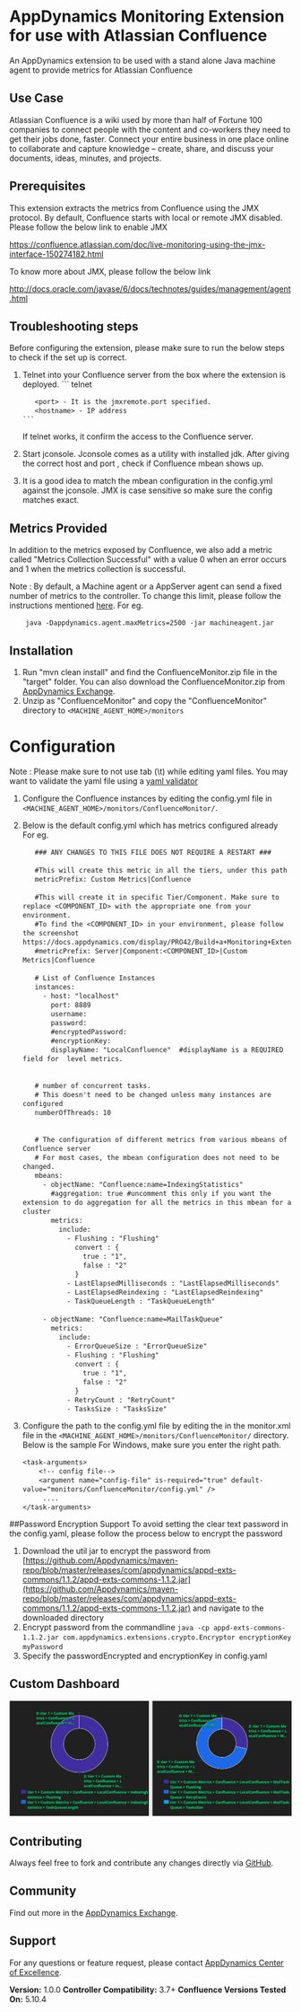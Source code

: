 AppDynamics Monitoring Extension for use with Atlassian Confluence
===================================================================

An AppDynamics extension to be used with a stand alone Java machine agent to provide metrics for Atlassian Confluence


## Use Case ##

Atlassian Confluence is a wiki used by more than half of Fortune 100 companies to connect people with the content and co-workers they need to get their jobs done, faster. Connect your entire business in one place online to collaborate and capture knowledge – create, share, and discuss your documents, ideas, minutes, and projects.

## Prerequisites ##

This extension extracts the metrics from Confluence using the JMX protocol.
By default, Confluence starts with local or remote JMX disabled. Please follow the below link to enable JMX

https://confluence.atlassian.com/doc/live-monitoring-using-the-jmx-interface-150274182.html

To know more about JMX, please follow the below link

 http://docs.oracle.com/javase/6/docs/technotes/guides/management/agent.html


## Troubleshooting steps ##
Before configuring the extension, please make sure to run the below steps to check if the set up is correct.

1. Telnet into your Confluence server from the box where the extension is deployed.
       ```
          telnet <hostname> <port>

          <port> - It is the jmxremote.port specified.
          <hostname> - IP address
       ```


    If telnet works, it confirm the access to the Confluence server.


2. Start jconsole. Jconsole comes as a utility with installed jdk. After giving the correct host and port , check if Confluence
mbean shows up.

3. It is a good idea to match the mbean configuration in the config.yml against the jconsole. JMX is case sensitive so make
sure the config matches exact.

## Metrics Provided ##

In addition to the metrics exposed by Confluence, we also add a metric called "Metrics Collection Successful" with a value 0 when an error occurs and 1 when the metrics collection is successful.

Note : By default, a Machine agent or a AppServer agent can send a fixed number of metrics to the controller. To change this limit, please follow the instructions mentioned [here](http://docs.appdynamics.com/display/PRO14S/Metrics+Limits).
For eg.
```
    java -Dappdynamics.agent.maxMetrics=2500 -jar machineagent.jar
```


## Installation ##

1. Run "mvn clean install" and find the ConfluenceMonitor.zip file in the "target" folder. You can also download the ConfluenceMonitor.zip from [AppDynamics Exchange][].
2. Unzip as "ConfluenceMonitor" and copy the "ConfluenceMonitor" directory to `<MACHINE_AGENT_HOME>/monitors`


# Configuration ##

Note : Please make sure to not use tab (\t) while editing yaml files. You may want to validate the yaml file using a [yaml validator](http://yamllint.com/)

1. Configure the Confluence instances by editing the config.yml file in `<MACHINE_AGENT_HOME>/monitors/ConfluenceMonitor/`.
2. Below is the default config.yml which has metrics configured already
   For eg.

   ```
      ### ANY CHANGES TO THIS FILE DOES NOT REQUIRE A RESTART ###

      #This will create this metric in all the tiers, under this path
      metricPrefix: Custom Metrics|Confluence

      #This will create it in specific Tier/Component. Make sure to replace <COMPONENT_ID> with the appropriate one from your environment.
      #To find the <COMPONENT_ID> in your environment, please follow the screenshot https://docs.appdynamics.com/display/PRO42/Build+a+Monitoring+Extension+Using+Java
      #metricPrefix: Server|Component:<COMPONENT_ID>|Custom Metrics|Confluence

      # List of Confluence Instances
      instances:
        - host: "localhost"
          port: 8889
          username:
          password:
          #encryptedPassword:
          #encryptionKey:
          displayName: "LocalConfluence"  #displayName is a REQUIRED field for  level metrics.


      # number of concurrent tasks.
      # This doesn't need to be changed unless many instances are configured
      numberOfThreads: 10


      # The configuration of different metrics from various mbeans of Confluence server
      # For most cases, the mbean configuration does not need to be changed.
      mbeans:
        - objectName: "Confluence:name=IndexingStatistics"
          #aggregation: true #uncomment this only if you want the extension to do aggregation for all the metrics in this mbean for a cluster
          metrics:
            include:
              - Flushing : "Flushing"
                convert : {
                  true : "1",
                  false : "2"
                }
              - LastElapsedMilliseconds : "LastElapsedMilliseconds"
              - LastElapsedReindexing : "LastElapsedReindexing"
              - TaskQueueLength : "TaskQueueLength"

        - objectName: "Confluence:name=MailTaskQueue"
          metrics:
            include:
              - ErrorQueueSize : "ErrorQueueSize"
              - Flushing : "Flushing"
                convert : {
                  true : "1",
                  false : "2"
                }
              - RetryCount : "RetryCount"
              - TasksSize : "TasksSize"

   ```

3. Configure the path to the config.yml file by editing the <task-arguments> in the monitor.xml file in the `<MACHINE_AGENT_HOME>/monitors/ConfluenceMonitor/` directory. Below is the sample
   For Windows, make sure you enter the right path.
     ```
     <task-arguments>
         <!-- config file-->
         <argument name="config-file" is-required="true" default-value="monitors/ConfluenceMonitor/config.yml" />
          ....
     </task-arguments>
    ```

##Password Encryption Support
To avoid setting the clear text password in the config.yaml, please follow the process below to encrypt the password

1. Download the util jar to encrypt the password from [https://github.com/Appdynamics/maven-repo/blob/master/releases/com/appdynamics/appd-exts-commons/1.1.2/appd-exts-commons-1.1.2.jar](https://github.com/Appdynamics/maven-repo/blob/master/releases/com/appdynamics/appd-exts-commons/1.1.2/appd-exts-commons-1.1.2.jar) and navigate to the downloaded directory
2. Encrypt password from the commandline
`java -cp appd-exts-commons-1.1.2.jar com.appdynamics.extensions.crypto.Encryptor encryptionKey myPassword`
3. Specify the passwordEncrypted and encryptionKey in config.yaml

## Custom Dashboard ##
![](https://github.com/Appdynamics/confluence-monitoring-extension/blob/master/Confluence_Dashboard.png?raw=true)

## Contributing ##

Always feel free to fork and contribute any changes directly via [GitHub][].

## Community ##

Find out more in the [AppDynamics Exchange][].

## Support ##

For any questions or feature request, please contact [AppDynamics Center of Excellence][].

**Version:** 1.0.0
**Controller Compatibility:** 3.7+
**Confluence Versions Tested On:** 5.10.4

[Github]: https://github.com/Appdynamics/confluence-monitoring-extension
[AppDynamics Exchange]: http://community.appdynamics.com/t5/AppDynamics-eXchange/idb-p/extensions
[AppDynamics Center of Excellence]: mailto:help@appdynamics.com
